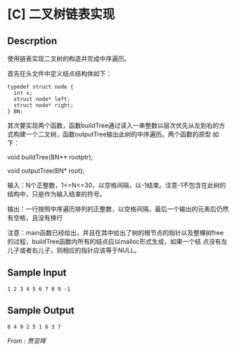 # [C] 二叉树链表实现

## Descrption
使用链表实现二叉树的构造并完成中序遍历。

首先在头文件中定义结点结构体如下：
```
typedef struct node {
  int x;
  struct node* left;
  struct node* right;
} BN;
```
其次要实现两个函数，函数buildTree通过读入一串整数以层次优先从左到右的方式构建一个二叉树，函数outputTree输出此树的中序遍历。两个函数的原型
如下：

void buildTree(BN** rootptr);

void outputTree(BN* root);

输入：N个正整数，1<=N<=30，以空格间隔，以-1结束。注意-1不包含在此树的结构中，只是作为输入结束的符号。

输出：一行按照中序遍历排列的正整数，以空格间隔，最后一个输出的元素后仍然有空格，且没有换行

注意：main函数已经给出，并且在其中给出了树的根节点的指针以及整棵树free的过程，buildTree函数内所有的结点应以malloc形式生成，如果一个结
点没有左儿子或者右儿子，则相应的指针应该等于NULL。



## Sample Input
```
1 2 3 4 5 6 7 8 9 -1

```
## Sample Output
```
8 4 9 2 5 1 6 3 7
```

*From : 贾亚晖*

